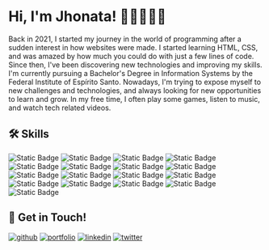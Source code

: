 
# Hi, I'm Jhonata! 👋🏽🧑🏽‍💻


Back in 2021, I started my journey in the world of programming after a sudden interest in how websites were made. I started learning HTML, CSS, and was amazed by how much you could do with just a few lines of code.
Since then, I've been discovering new technologies and improving my skills. I'm currently pursuing a Bachelor's Degree in Information Systems by the Federal Institute of Espírito Santo.
Nowadays, I'm trying to expose myself to new challenges and technologies, and always looking for new opportunities to learn and grow. In my free time, I often play some games, listen to music, and watch tech related videos.

## 🛠 Skills

![Static Badge](https://img.shields.io/badge/React-20232A?style=for-the-badge&logo=react&logoColor=61DAFB)
![Static Badge](https://img.shields.io/badge/next%20js-000000?style=for-the-badge&logo=nextdotjs&logoColor=white)
![Static Badge](https://img.shields.io/badge/Express%20js-000000?style=for-the-badge&logo=express&logoColor=white)
![Static Badge](https://img.shields.io/badge/Node%20js-339933?style=for-the-badge&logo=nodedotjs&logoColor=white)
![Static Badge](https://img.shields.io/badge/MongoDB-4EA94B?style=for-the-badge&logo=mongodb&logoColor=white)
![Static Badge](https://img.shields.io/badge/MySQL-005C84?style=for-the-badge&logo=mysql&logoColor=white)
![Static Badge](https://img.shields.io/badge/Tailwind_CSS-38B2AC?style=for-the-badge&logo=tailwind-css&logoColor=white)
![Static Badge](https://img.shields.io/badge/Bootstrap-563D7C?style=for-the-badge&logo=bootstrap&logoColor=white)
![Static Badge](https://img.shields.io/badge/TypeScript-007ACC?style=for-the-badge&logo=typescript&logoColor=white)
![Static Badge](https://img.shields.io/badge/Motion-black?style=for-the-badge&logo=framer)
![Static Badge](https://img.shields.io/badge/prettier-1A2C34?style=for-the-badge&logo=prettier&logoColor=F7BA3E)
![Static Badge](https://img.shields.io/badge/eslint-3A33D1?style=for-the-badge&logo=eslint&logoColor=white)
![Static Badge](https://img.shields.io/badge/Figma-F24E1E?style=for-the-badge&logo=figma&logoColor=white)
![Static Badge](https://img.shields.io/badge/Kotlin-9A63FF?&style=for-the-badge&logo=kotlin&logoColor=white)
![Static Badge](https://img.shields.io/badge/Java-ED8B00?style=for-the-badge&logo=openjdk&logoColor=white)
![Static Badge](https://img.shields.io/badge/C-00599C?style=for-the-badge&logo=c&logoColor=white)
![Static Badge](https://img.shields.io/badge/Python-FFD43B?style=for-the-badge&logo=python&logoColor=blue)

## 🔗 Get in Touch!

[![github](https://img.shields.io/badge/github-202020?style=for-the-badge&logo=github)](https://github.com/jhonataplt)
[![portfolio](https://img.shields.io/badge/my_portfolio-000?style=for-the-badge&logo=ko-fi&logoColor=white)](https://jhonatapolito.live/)
[![linkedin](https://img.shields.io/badge/linkedin-0A66C2?style=for-the-badge&logo=linkedin&logoColor=white)](https://www.linkedin.com/in/jhonatapolito/)
[![twitter](https://img.shields.io/badge/Mail-c14438?style=for-the-badge&logo=gmail&logoColor=white)](mailto:jhonata.demuner@gmail.com)

